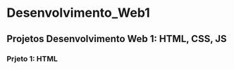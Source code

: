 # Desenvolvimento_Web1
<h2>Projetos Desenvolvimento Web 1: HTML, CSS, JS</h2>
<h3>Prjeto 1: HTML</h3>
